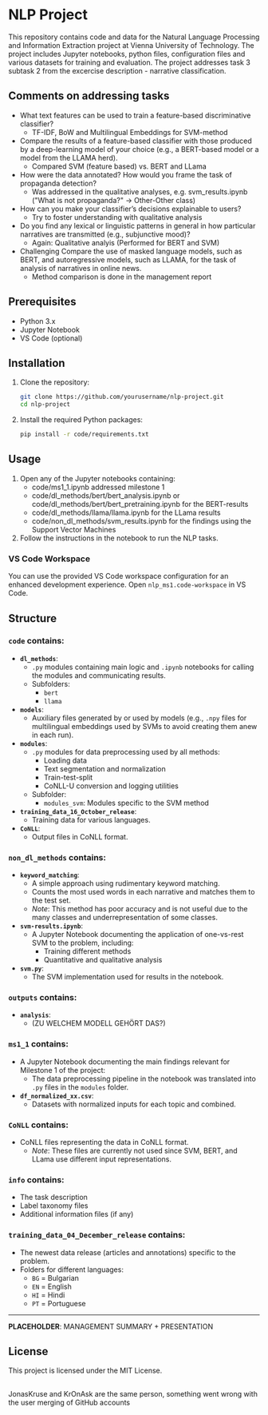 # NLP Project
This repository contains code and data for the Natural Language Processing and Information Extraction project at Vienna University of Technology. The project includes Jupyter notebooks, python files, configuration files and various datasets for training and evaluation. The project addresses task 3 subtask 2 from the excercise description - narrative classification.

## Comments on addressing tasks
- What text features can be used to train a feature-based discriminative classifier?
    - TF-IDF, BoW and Multilingual Embeddings for SVM-method
- Compare the results of a feature-based classifier with those produced by a deep-learning model of your choice (e.g., a BERT-based model or a model from the LLAMA herd).
    - Compared SVM (feature based) vs. BERT and LLama
- How were the data annotated? How would you frame the task of propaganda detection?
    - Was addressed in the qualitative analyses, e.g. svm_results.ipynb ("What is not propaganda?" -> Other-Other class)
- How can you make your classifier’s decisions explainable to users?
    - Try to foster understanding with qualitative analysis
- Do you find any lexical or linguistic patterns in general in how particular narratives are transmitted (e.g., subjunctive mood)?
    - Again: Qualitative analyis (Performed for BERT and SVM)
- Challenging Compare the use of masked language models, such as BERT, and autoregressive models, such as LLAMA, for the task of analysis of narratives in online news.
    - Method comparison is done in the management report

## Prerequisites
- Python 3.x
- Jupyter Notebook
- VS Code (optional)

## Installation
1. Clone the repository:
    ```sh
    git clone https://github.com/yourusername/nlp-project.git
    cd nlp-project
    ```

2. Install the required Python packages:
    ```sh
    pip install -r code/requirements.txt
    ```

## Usage 
1. Open any of the Jupyter notebooks containing:
    - code/ms1_1.ipynb addressed milestone 1
    - code/dl_methods/bert/bert_analysis.ipynb or code/dl_methods/bert/bert_pretraining.ipynb for the BERT-results
    - code/dl_methods/llama/llama.ipynb for the LLama results
    - code/non_dl_methods/svm_results.ipynb for the findings using the Support Vector Machines
2. Follow the instructions in the notebook to run the NLP tasks.

### VS Code Workspace
You can use the provided VS Code workspace configuration for an enhanced development experience. Open `nlp_ms1.code-workspace` in VS Code.

## Structure

### `code` contains:
- **`dl_methods`**: 
  - `.py` modules containing main logic and `.ipynb` notebooks for calling the modules and communicating results.
  - Subfolders:
    - `bert`
    - `llama`
- **`models`**:
  - Auxiliary files generated by or used by models (e.g., `.npy` files for multilingual embeddings used by SVMs to avoid creating them anew in each run).
- **`modules`**:
  - `.py` modules for data preprocessing used by all methods:
    - Loading data
    - Text segmentation and normalization
    - Train-test-split
    - CoNLL-U conversion and logging utilities
  - Subfolder:
    - `modules_svm`: Modules specific to the SVM method
- **`training_data_16_October_release`**:
  - Training data for various languages.
- **`CoNLL`**:
  - Output files in CoNLL format.

### `non_dl_methods` contains:
- **`keyword_matching`**:
  - A simple approach using rudimentary keyword matching. 
  - Counts the most used words in each narrative and matches them to the test set.
  - *Note*: This method has poor accuracy and is not useful due to the many classes and underrepresentation of some classes.
- **`svm-results.ipynb`**:
  - A Jupyter Notebook documenting the application of one-vs-rest SVM to the problem, including:
    - Training different methods
    - Quantitative and qualitative analysis
- **`svm.py`**:
  - The SVM implementation used for results in the notebook.

### `outputs` contains:
- **`analysis`**:
  - (ZU WELCHEM MODELL GEHÖRT DAS?)

### `ms1_1` contains:
- A Jupyter Notebook documenting the main findings relevant for Milestone 1 of the project:
  - The data preprocessing pipeline in the notebook was translated into `.py` files in the `modules` folder.
- **`df_normalized_xx.csv`**:
  - Datasets with normalized inputs for each topic and combined.

### `CoNLL` contains:
- CoNLL files representing the data in CoNLL format.
  - *Note*: These files are currently not used since SVM, BERT, and LLama use different input representations.

### `info` contains:
- The task description
- Label taxonomy files
- Additional information files (if any)

### `training_data_04_December_release` contains:
- The newest data release (articles and annotations) specific to the problem.
- Folders for different languages:
  - `BG` = Bulgarian
  - `EN` = English
  - `HI` = Hindi
  - `PT` = Portuguese

---

**PLACEHOLDER**: MANAGEMENT SUMMARY + PRESENTATION

## License
This project is licensed under the MIT License.

##
JonasKruse and KrOnAsk are the same person, something went wrong with the user merging of GitHub accounts
